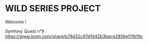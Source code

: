 # WILD SERIES PROJECT

Welcome !

Symfony Quest n°9 : https://www.loom.com/share/b78d32c97d1042b3bece2856e17fb19c